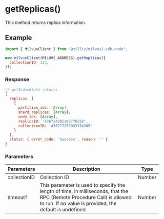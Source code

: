 # getReplicas()

This method returns replica information.

## Example

```javascript
import { MilvusClient } from "@zilliz/milvus2-sdk-node";

new milvusClient(MILUVS_ADDRESS).getReplicas({
  collectionID: 123,
});
```

### Response

```javascript
// getIndexState returns
{
  replicas: [
    {
      partition_ids: [Array],
      shard_replicas: [Array],
      node_ids: [Array],
      replicaID: '436724291187770258',
      collectionID: '436777253933154305'
    }
  ],
  status: { error_code: 'Success', reason: '' }
}
```

### Parameters

| Parameters   | Description                                                                                                                                                                       | Type   |
| ------------ | --------------------------------------------------------------------------------------------------------------------------------------------------------------------------------- | ------ |
| collectionID | Collection ID                                                                                                                                                                     | Number |
| timeout?     | This parameter is used to specify the length of time, in milliseconds, that the RPC (Remote Procedure Call) is allowed to run. If no value is provided, the default is undefined. | Number |
